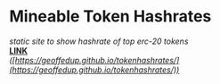 # Mineable Token Hashrates
*static site to show hashrate of top erc-20 tokens*<br>
**[LINK](https://geoffedup.github.io/tokenhashrates/)**<br>
*([https://geoffedup.github.io/tokenhashrates/](https://geoffedup.github.io/tokenhashrates/))*
